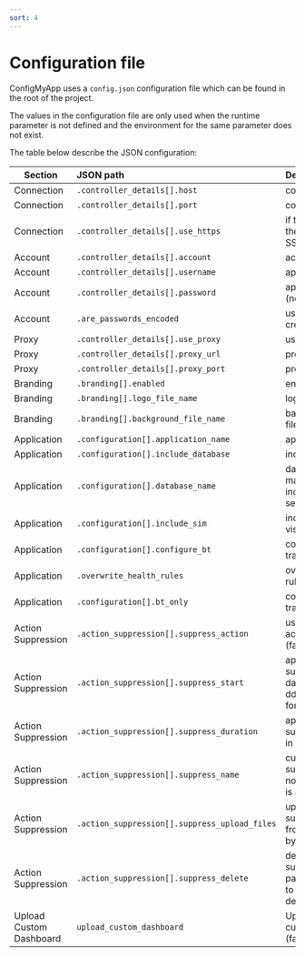 ```yaml
---
sort: 4
---
```


# Configuration file

ConfigMyApp uses a `config.json` configuration file which can be found in the root of the project.

The values in the configuration file are only used when the runtime parameter is not defined and the environment for the same parameter does not exist.

The table below describe the JSON configuration:

| Section       | JSON path  | Description  | Mandatory |
| ------ |:------- | :--------- |  :----: |
| Connection | `.controller_details[].host` | controller host | <img src="https://github.githubassets.com/images/icons/emoji/unicode/2714.png" width="20" height="20"> |
| Connection | `.controller_details[].port` | controller port | <img src="https://github.githubassets.com/images/icons/emoji/unicode/2716.png" width="20" height="20"> |
| Connection | `.controller_details[].use_https` | if true, specifies that the agent should use SSL | <img src="https://github.githubassets.com/images/icons/emoji/unicode/2716.png" width="20" height="20"> |
| Account | `.controller_details[].account` | account name | <img src="https://github.githubassets.com/images/icons/emoji/unicode/2714.png" width="20" height="20"> |
| Account | `.controller_details[].username` | appd user username | <img src="https://github.githubassets.com/images/icons/emoji/unicode/2714.png" width="20" height="20"> |
| Account | `.controller_details[].password` | appd user password (no default) | <img src="https://github.githubassets.com/images/icons/emoji/unicode/2714.png" width="20" height="20"> |
| Account | `.are_passwords_encoded` | use base64 encoded credentials  | <img src="https://github.githubassets.com/images/icons/emoji/unicode/2716.png" width="20" height="20"> |
| Proxy | `.controller_details[].use_proxy` | use proxy | <img src="https://github.githubassets.com/images/icons/emoji/unicode/2716.png" width="20" height="20"> |
| Proxy | `.controller_details[].proxy_url` | proxy url | <img src="https://github.githubassets.com/images/icons/emoji/unicode/2716.png" width="20" height="20"> |
| Proxy | `.controller_details[].proxy_port` | proxy port | <img src="https://github.githubassets.com/images/icons/emoji/unicode/2716.png" width="20" height="20"> |
| Branding | `.branding[].enabled` | enable branding | <img src="https://github.githubassets.com/images/icons/emoji/unicode/2716.png" width="20" height="20"> |
| Branding | `.branding[].logo_file_name` | logo image file name | <img src="https://github.githubassets.com/images/icons/emoji/unicode/2716.png" width="20" height="20"> |
| Branding | `.branding[].background_file_name` | background image file name | <img src="https://github.githubassets.com/images/icons/emoji/unicode/2716.png" width="20" height="20"> |
| Application | `.configuration[].application_name` | application name | <img src="https://github.githubassets.com/images/icons/emoji/unicode/2714.png" width="20" height="20"> |
| Application | `.configuration[].include_database` | include database | <img src="https://github.githubassets.com/images/icons/emoji/unicode/2716.png" width="20" height="20"> |
| Application | `.configuration[].database_name` | database name, mandatory if include-database set to true |  <img src="https://github.githubassets.com/images/icons/emoji/unicode/2716.png" width="20" height="20"> |
| Application | `.configuration[].include_sim` | include server visibility |  <img src="https://github.githubassets.com/images/icons/emoji/unicode/2716.png" width="20" height="20"> |
| Application | `.configuration[].configure_bt` | configure busness transactions |  <img src="https://github.githubassets.com/images/icons/emoji/unicode/2716.png" width="20" height="20"> |
| Application | `.overwrite_health_rules` | overwrite health rules |  <img src="https://github.githubassets.com/images/icons/emoji/unicode/2716.png" width="20" height="20">|
| Application | `.configuration[].bt_only` | configure business transactions only  |  <img src="https://github.githubassets.com/images/icons/emoji/unicode/2716.png" width="20" height="20"> |
| Action Suppression | `.action_suppression[].suppress_action` |use application action suppression (false by default)  |  <img src="https://github.githubassets.com/images/icons/emoji/unicode/2716.png" width="20" height="20"> |
| Action Suppression | `.action_suppression[].suppress_start` |application suppression start date in "yyyy-MM-ddThh:mm:ss+0000" format (GMT) |  <img src="https://github.githubassets.com/images/icons/emoji/unicode/2716.png" width="20" height="20"> |
| Action Suppression | `.action_suppression[].suppress_duration` |application suppression duration in minutes |  <img src="https://github.githubassets.com/images/icons/emoji/unicode/2716.png" width="20" height="20"> |
| Action Suppression | `.action_suppression[].suppress_name` |custom name of the supression action, if none specified name is auto-generated |  <img src="https://github.githubassets.com/images/icons/emoji/unicode/2716.png" width="20" height="20"> |
| Action Suppression | `.action_suppression[].suppress_upload_files` |upload action suppression files from a folder (false by default) |  <img src="https://github.githubassets.com/images/icons/emoji/unicode/2716.png" width="20" height="20"> |
| Action Suppression | `.action_suppression[].suppress_delete` |delete action suppression by passing action name to this parameter (no default) |  <img src="https://github.githubassets.com/images/icons/emoji/unicode/2716.png" width="20" height="20"> |
| Upload Custom Dashboard | `upload_custom_dashboard` | Upload existing custom dashboard (false by default) |  <img src="https://github.githubassets.com/images/icons/emoji/unicode/2716.png" width="20" height="20"> |

